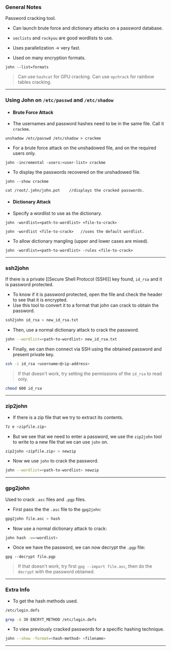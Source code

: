 
### General Notes

Password cracking tool.
- Can launch brute force and dictionary attacks on a password database.
- `seclists` and `rockyou` are good wordlists to use. 
- Uses parallelization -> very fast.

- Used on many encryption formats.
```
john --list=formats
```

> Can use `hashcat` for GPU cracking.
> Can use `opchrack` for rainbow tables cracking.

---

### Using John on `/etc/passwd` and `/etc/shadow`

* #### Brute Force Attack

- The usernames and password hashes need to be in the same file. Call it `crackme`.
```
unshadow /etc/passwd /etc/shadow > crackme
```

- For a brute force attack on the unshadowed file, and on the required users only.
```
john -incremental -users:<user-list> crackme
```

- To display the passwords recovered on the unshadowed file.
```
john --show crackme

cat /root/.john/john.pot    //displays the cracked passwords.
```


* #### Dictionary Attack

- Specify a wordlist to use as the dictionary.
```
john -wordlist=<path-to-wordlist> <file-to-crack>

john -wordlist <file-to-crack>   //uses the default wordlist.
```

- To allow dictionary mangling (upper and lower cases are mixed).
```
john -wordlist=<path-to-wordlist> -rules <file-to-crack>
```

---
### ssh2john

If there is a private [[Secure Shell Protocol (SSH)]] key found, `id_rsa` and it is password protected.
- To know if it is password protected, open the file and check the header to see that it is encrypted.
- Use this tool to convert it to a format that john can crack to obtain the password.
```bash
ssh2john id_rsa > new_id_rsa.txt
```

- Then, use a normal dictionary attack to crack the password.
```bash
john --wordlist=<path-to-wordlist> new_id_rsa.txt
```

- Finally, we can then connect via SSH using the obtained password and present private key.
```bash
ssh -i id_rsa <username>@<ip-address>
```

> If that doesn't work, try setting the permissions of the `id_rsa` to read only.
```bash
chmod 600 id_rsa
```

---

### zip2john

- If there is a zip file that we try to extract its contents.
```bash
7z e <zipfile.zip>
```

- But we see that we need to enter a password, we use the `zip2john` tool to write to a new file that we can use `john` on.
```bash
zip2john <zipfile.zip> > newzip
```

- Now we use `john` to crack the password.
```bash
john --wordlist=<path-to-wordlist> newzip
```

---

### gpg2john

Used to crack `.asc` files and `.pgp` files.

* First pass the the `.asc` file to the `gpg2john`:
```bash
gpg2john file.asc > hash
```

- Now use a normal dictionary attack to crack:
```bash
john hash -w=<wordlist>
```

* Once we have the password, we can now decrypt the `.pgp` file:
```
gpg --decrypt file.pgp
```
> If that doesn't work, try first `gpg --import file.asc`, then do the `decrypt` with the password obtained.

---
### Extra Info

- To get the hash methods used.
```bash
/etc/login.defs

grep -A 30 ENCRYT_METHOD /etc/login.defs
```

- To view previously cracked passwords for a specific hashing technique.
```bash
john --show -format=<hash-method> <filename>
```

---
